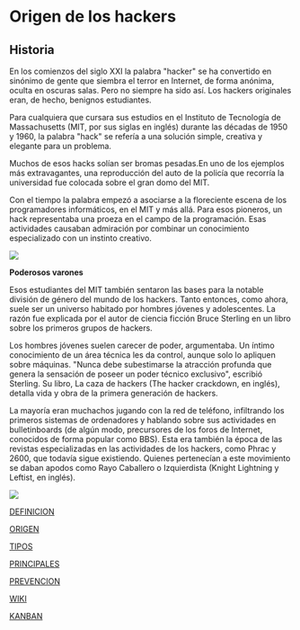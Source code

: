 # Origen de los hackers

## Historia

En los comienzos del siglo XXI la palabra "hacker" se ha convertido en sinónimo de gente que siembra el terror en Internet, de forma anónima, oculta en oscuras salas. Pero no siempre ha sido así. Los hackers originales eran, de hecho, benignos estudiantes.

Para cualquiera que cursara sus estudios en el Instituto de Tecnología de Massachusetts (MIT, por sus siglas en inglés) durante las décadas de 1950 y 1960, la palabra "hack" se refería a una solución simple, creativa y elegante para un problema.

Muchos de esos hacks solían ser bromas pesadas.En uno de los ejemplos más extravagantes, una reproducción del auto de la policía que recorría la universidad fue colocada sobre el gran domo del MIT.

Con el tiempo la palabra empezó a asociarse a la floreciente escena de los programadores informáticos, en el MIT y más allá.
Para esos pioneros, un hack representaba una proeza en el campo de la programación. Esas actividades causaban admiración por combinar un conocimiento especializado con un instinto creativo.

![](http://ichef.bbci.co.uk/wwfeatures/wm/live/1280_640/images/live/p0/5b/cx/p05bcxt5.jpg)

**Poderosos varones**

Esos estudiantes del MIT también sentaron las bases para la notable división de género del mundo de los hackers. Tanto entonces, como ahora, suele ser un universo habitado por hombres jóvenes y adolescentes. La razón fue explicada por el autor de ciencia ficción Bruce Sterling en un libro sobre los primeros grupos de hackers.

Los hombres jóvenes suelen carecer de poder, argumentaba. Un íntimo conocimiento de un área técnica les da control, aunque solo lo apliquen sobre máquinas. "Nunca debe subestimarse la atracción profunda que genera la sensación de poseer un poder técnico exclusivo", escribió Sterling. Su libro, La caza de hackers (The hacker crackdown, en inglés), detalla vida y obra de la primera generación de hackers.

La mayoría eran muchachos jugando con la red de teléfono, infiltrando los primeros sistemas de ordenadores y hablando sobre sus actividades en bulletinboards (de algún modo, precursores de los foros de Internet, conocidos de forma popular como BBS). Esta era también la época de las revistas especializadas en las actividades de los hackers, como Phrac y 2600, que todavía sigue existiendo. Quienes pertenecían a este movimiento se daban apodos como Rayo Caballero o Izquierdista (Knight Lightning y Leftist, en inglés).

![](https://www.unocero.com/wp-content/uploads/2013/07/5-hackers-famosos-que-debes-conocer.jpg)



[DEFINICION](https://kalm2000.github.io/Mesa-5/DEFINICION)

[ORIGEN](https://kalm2000.github.io/Mesa-5/ORIGEN)

[TIPOS](https://kalm2000.github.io/Mesa-5/TIPOS)

[PRINCIPALES](https://kalm2000.github.io/Mesa-5/PRINCIPALES)

[PREVENCION](https://kalm2000.github.io/Mesa-5/PREVENCION)

[WIKI](https://github.com/KALM2000/Mesa-5/wiki/Hackers)

[KANBAN](https://github.com/KALM2000/Mesa-5/projects/1)


